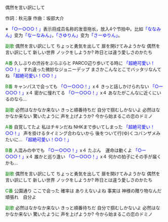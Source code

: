 偶然を言い訳にして

作詞：秋元康
作曲：坂部大介

※ <font color=blue>「○ー○○○！」</font>表示将成员名称的发音拖长，放入4个节拍中。比如<font color=blue>「ななみん」</font>变为<font color=blue>「なーなみん」</font>，<font color=blue>「さゆりん」</font>变为<font color=blue>「さーゆりん」</font>。

<font color=green>副歌</font>
偶然を言い訳にして
ちょっと勇気を出して
扉を開けてみようかな
偶然を言い訳にして
新しい世界
ノックをしようか?
昨日とは違う愛しさのかたち

<font color=green>A番</font>
久しぶりの渋谷をぶらぶらと
PARCO辺り歩いてる時に <font color=blue>「超絶可愛い！○○！」</font> 
すれ違った微妙なジョニーデップ
まさかこんなとこでバッタリなんてね <font color=blue>「超絶可愛い！○○！」</font> 

<font color=green>B番</font>
キャンパスで会っても <font color=blue>「○ー○○○！」</font>x４
きっと話しかけられない <font color=blue>「○ー○○○！」</font>x４
密かに憧れてる <font color=blue>「○ー○○○！」</font>x４
あなたがこんなに近くにいるのなら…

<font color=green>副歌</font>
必然はなかなか来ない
きっと順番待ちだ
自分で掴むしかないよ
必然はなかなか来ない
驚いたように
声を上げようか?
今から始まるこの恋のドミノ

<font color=green>A番</font>
自覚してたよ 私はチキンだね
NHKまで歩いてしまった <font color=blue>「超絶可愛い！○○！」</font> 
声を掛けるタイミング合わないから
後をついて行(ゆ)くコバンザメみたいに… <font color=blue>「超絶可愛い！○○！」</font> 

<font color=green>B番</font>
人混みの中でも <font color=blue>「○ー○○○！」</font>x４
たぶん　運命は動くよ <font color=blue>「○ー○○○！」</font>x４
誰かと巡り逢い <font color=blue>「○ー○○○！」</font>x４
何かの拍子にその手が届くかも…

<font color=green>副歌</font>
偶然を言い訳にして
ちょっと勇気を出して
扉を開けてみようかな
偶然を言い訳にして
新しい世界
ノックをしようか?
昨日とは違う愛しさのかたち

<font color=green>C番</font>
公園通り
ここで会った
確率は
ありえないよね
事実は
神様の贈り物なんだ
頑張れ　自分よ

<font color=green>副歌</font>
必然はなかなか来ない
きっと順番待ちだ
自分で掴むしかないよ
必然はなかなか来ない
驚いたように
声を上げようか?
今から始まるこの恋のドミノ
